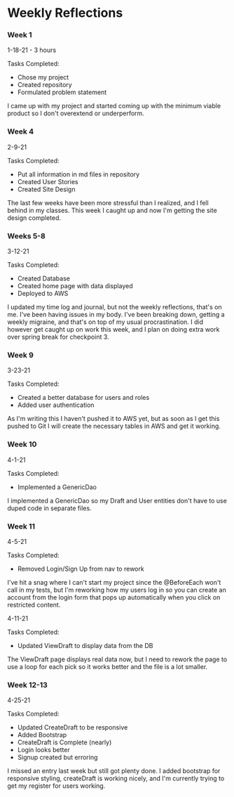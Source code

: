 # Weekly Reflections

### Week 1
1-18-21 - 3 hours

Tasks Completed:
* Chose my project
* Created repository
* Formulated problem statement

I came up with my project and started coming up with the minimum viable product so I don't overextend or underperform.

### Week 4
2-9-21

Tasks Completed:
* Put all information in md files in repository
* Created User Stories
* Created Site Design

The last few weeks have been more stressful than I realized, and I fell behind in my classes.
This week I caught up and now I'm getting the site design completed.

### Weeks 5-8
3-12-21

Tasks Completed:
* Created Database
* Created home page with data displayed
* Deployed to AWS

I updated my time log and journal, but not the weekly reflections, that's on me. I've been having issues in my body. I've been breaking down, getting a weekly migraine, and that's on top of my usual procrastination.
I did however get caught up on work this week, and I plan on doing extra work over spring break for checkpoint 3.

### Week 9
3-23-21

Tasks Completed:
* Created a better database for users and roles
* Added user authentication

As I'm writing this I haven't pushed it to AWS yet, but as soon as I get this pushed to Git I will create the necessary tables in AWS and get it working.

### Week 10
4-1-21

Tasks Completed:
* Implemented a GenericDao

I implemented a GenericDao so my Draft and User entities don't have to use duped code in separate files.

### Week 11
4-5-21

Tasks Completed:
* Removed Login/Sign Up from nav to rework

I've hit a snag where I can't start my project since the @BeforeEach won't call in my tests, but I'm reworking how my users log in so you can create an account from the login form that pops up automatically when you click on restricted content.

4-11-21

Tasks Completed:
* Updated ViewDraft to display data from the DB

The ViewDraft page displays real data now, but I need to rework the page to use a loop for each pick so it works better and the file is a lot smaller.

### Week 12-13
4-25-21

Tasks Completed:
* Updated CreateDraft to be responsive
* Added Bootstrap
* CreateDraft is Complete (nearly)
* Login looks better
* Signup created but erroring

I missed an entry last week but still got plenty done. I added bootstrap for responsive styling, createDraft is working nicely, and I'm currently trying to get my register for users working.